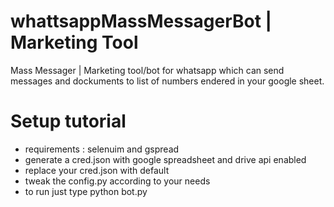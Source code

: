 # whattsappMassMessagerBot | Marketing Tool
Mass Messager | Marketing tool/bot for whatsapp which can send messages and dockuments to list of numbers endered in your google sheet.

# Setup tutorial 
  - requirements : selenuim and gspread
  - generate a cred.json with google spreadsheet and drive api enabled
  - replace your cred.json with default 
  - tweak the config.py according to your needs
  - to run just type python bot.py 
